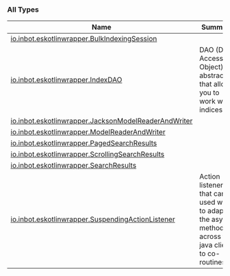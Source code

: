 

### All Types

| Name | Summary |
|---|---|
| [io.inbot.eskotlinwrapper.BulkIndexingSession](../io.inbot.eskotlinwrapper/-bulk-indexing-session/index.md) |  |
| [io.inbot.eskotlinwrapper.IndexDAO](../io.inbot.eskotlinwrapper/-index-d-a-o/index.md) | DAO (Data Access Object) abstraction that allows you to work with indices. |
| [io.inbot.eskotlinwrapper.JacksonModelReaderAndWriter](../io.inbot.eskotlinwrapper/-jackson-model-reader-and-writer/index.md) |  |
| [io.inbot.eskotlinwrapper.ModelReaderAndWriter](../io.inbot.eskotlinwrapper/-model-reader-and-writer/index.md) |  |
| [io.inbot.eskotlinwrapper.PagedSearchResults](../io.inbot.eskotlinwrapper/-paged-search-results/index.md) |  |
| [io.inbot.eskotlinwrapper.ScrollingSearchResults](../io.inbot.eskotlinwrapper/-scrolling-search-results/index.md) |  |
| [io.inbot.eskotlinwrapper.SearchResults](../io.inbot.eskotlinwrapper/-search-results/index.md) |  |
| [io.inbot.eskotlinwrapper.SuspendingActionListener](../io.inbot.eskotlinwrapper/-suspending-action-listener/index.md) | Action listener that can be used with to adapt the async methods across the java client to co-routines. |
